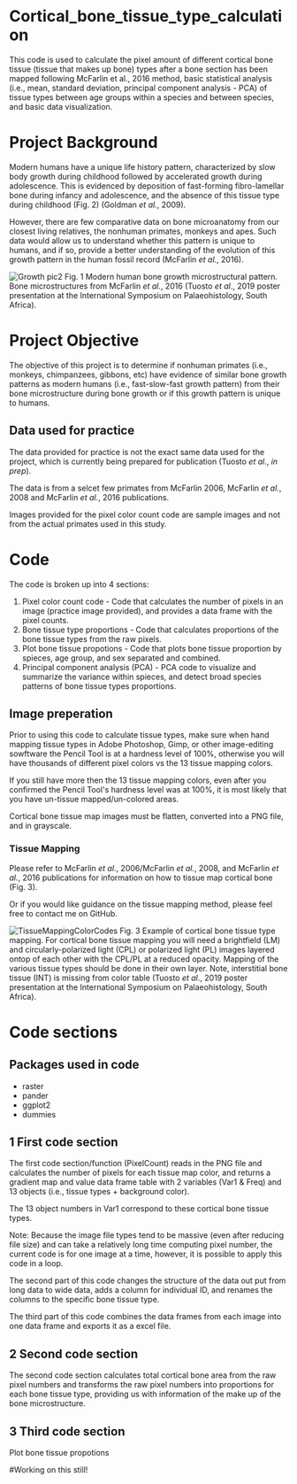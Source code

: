 # Cortical_bone_tissue_type_calculation

This code is used to calculate the pixel amount of different cortical bone tissue (tissue that makes up bone) types after a bone section has been mapped following McFarlin et al., 2016 method, basic statistical analysis (i.e., mean, standard deviation, principal component analysis - PCA) of tissue types between age groups within a species and between species, and basic data visualization.

# Project Background 
Modern humans have a unique life history pattern, characterized by slow body growth during childhood followed by accelerated growth during adolescence. This is evidenced by deposition of fast-forming fibro-lamellar bone during infancy and adolescence, and the absence of this tissue type during childhood (Fig. 2) (Goldman *et al.*, 2009).

However, there are few comparative data on bone microanatomy from our closest living relatives, the nonhuman primates, monkeys and apes. Such data would allow us to understand whether this pattern is unique to humans, and if so, provide a better understanding of the evolution of this growth pattern in the human fossil record (McFarlin *et al.*, 2016).

![Growth pic2](https://github.com/ktuosto/Cortical_bone_tissue_type_calculation/assets/49923281/e91914cb-7b30-4c15-8d40-c0a1b425d058)
Fig. 1 Modern human bone growth microstructural pattern. Bone microstructures from McFarlin *et al.*, 2016 (Tuosto *et al*., 2019 poster presentation at the International Symposium on Palaeohistology, South Africa). 

# Project Objective
The objective of this project is to determine if nonhuman primates (i.e., monkeys, chimpanzees, gibbons, etc) have evidence of similar bone growth patterns as modern humans (i.e., fast-slow-fast growth pattern) from their bone microstructure during bone growth or if this growth pattern is unique to humans. 

## Data used for practice  
The data provided for practice is not the exact same data used for the project, which is currently being prepared for publication (Tuosto *et al.*, *in prep*). 

The data is from a selcet few primates from McFarlin 2006, McFarlin *et al.*, 2008 and McFarlin *et al.*, 2016 publications. 

Images provided for the pixel color count code are sample images and not from the actual primates used in this study. 

# Code
The code is broken up into 4 sections:

1. Pixel color count code - Code that calculates the number of pixels in an image (practice image provided), and provides a data frame with the pixel counts.
2. Bone tissue type proportions - Code that calculates proportions of the bone tissue types from the raw pixels. 
3. Plot bone tissue propotions - Code that plots bone tissue proportion by spieces, age group, and sex separated and combined. 
4. Principal component analysis (PCA) - PCA code to visualize and summarize the variance within spieces, and detect broad species patterns of bone tissue types proportions.

## Image preperation 
Prior to using this code to calculate tissue types, make sure when hand mapping tissue types in Adobe Photoshop, Gimp, or other image-editing sowftware the Pencil Tool is at a hardness level of 100%, otherwise you will have thousands of different pixel colors vs the 13 tissue mapping colors. 

If you still have more then the 13 tissue mapping colors, even after you confirmed the Pencil Tool's hardness level was at 100%, it is most likely that you have un-tissue mapped/un-colored areas. 

Cortical bone tissue map images must be flatten, converted into a PNG file, and in grayscale. 

### Tissue Mapping
Please refer to McFarlin *et al*., 2006/McFarlin *et al.*, 2008, and McFarlin *et al.*, 2016 publications for information on how to tissue map cortical bone (Fig. 3).

Or if you would like guidance on the tissue mapping method, please feel free to contact me on GitHub. 

![TissueMappingColorCodes](https://github.com/ktuosto/Cortical_bone_tissue_type_calculation/assets/49923281/433b407c-b49f-462d-84ab-e7fd762e6fc8)
Fig. 3 Example of cortical bone tissue type mapping. For cortical bone tissue mapping you will need a brightfield (LM) and circularly-polarized light (CPL) or polarized light (PL) images layered ontop of each other with the CPL/PL at a reduced opacity. Mapping of the various tissue types should be done in their own layer. Note, interstitial bone tissue (INT) is missing from color table (Tuosto *et al*., 2019 poster presentation at the International Symposium on Palaeohistology, South Africa).

# Code sections

## Packages used in code
- raster 
- pander
- ggplot2
- dummies

## 1 First code section
The first code section/function (PixelCount) reads in the PNG file and calculates the number of pixels for each tissue map color, and returns a gradient map and value data frame table with 2 variables (Var1 & Freq) and 13 objects (i.e., tissue types + background color).

The 13 object numbers in Var1 correspond to these cortical bone tissue types.

Note: Because the image file types tend to be massive (even after reducing file size) and can take a relatively long time computing pixel number, the current code is for one image at a time, however, it is possible to apply this code in a loop. 

The second part of this code changes the structure of the data out put from long data to wide data, adds a column for individual ID, and renames the columns to the specific bone tissue type. 

The third part of this code combines the data frames from each image into one data frame and exports it as a excel file. 

## 2 Second code section
The second code section calculates total cortical bone area from the raw pixel numbers and transforms the raw pixel numbers into proportions for each bone tissue type, providing us with information of the make up of the bone microstructure. 

## 3 Third code section
Plot bone tissue propotions

#Working on this still!
